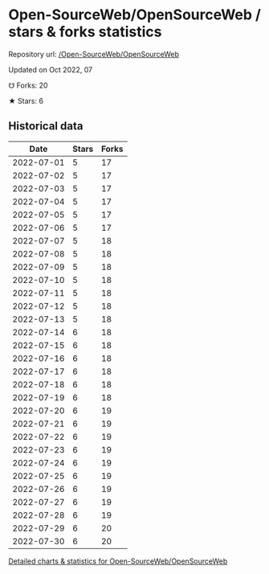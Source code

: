 # Open-SourceWeb/OpenSourceWeb / stars & forks statistics

Repository url: [/Open-SourceWeb/OpenSourceWeb](https://github.com/Open-SourceWeb/OpenSourceWeb)

Updated on Oct 2022, 07

☋ Forks: 20

★ Stars: 6

## Historical data
| Date | Stars | Forks |
|------|-------|-------|
| 2022-07-01 | 5 | 17 | 
| 2022-07-02 | 5 | 17 | 
| 2022-07-03 | 5 | 17 | 
| 2022-07-04 | 5 | 17 | 
| 2022-07-05 | 5 | 17 | 
| 2022-07-06 | 5 | 17 | 
| 2022-07-07 | 5 | 18 | 
| 2022-07-08 | 5 | 18 | 
| 2022-07-09 | 5 | 18 | 
| 2022-07-10 | 5 | 18 | 
| 2022-07-11 | 5 | 18 | 
| 2022-07-12 | 5 | 18 | 
| 2022-07-13 | 5 | 18 | 
| 2022-07-14 | 6 | 18 | 
| 2022-07-15 | 6 | 18 | 
| 2022-07-16 | 6 | 18 | 
| 2022-07-17 | 6 | 18 | 
| 2022-07-18 | 6 | 18 | 
| 2022-07-19 | 6 | 18 | 
| 2022-07-20 | 6 | 19 | 
| 2022-07-21 | 6 | 19 | 
| 2022-07-22 | 6 | 19 | 
| 2022-07-23 | 6 | 19 | 
| 2022-07-24 | 6 | 19 | 
| 2022-07-25 | 6 | 19 | 
| 2022-07-26 | 6 | 19 | 
| 2022-07-27 | 6 | 19 | 
| 2022-07-28 | 6 | 19 | 
| 2022-07-29 | 6 | 20 | 
| 2022-07-30 | 6 | 20 | 


[Detailed charts & statistics for Open-SourceWeb/OpenSourceWeb](https://reviewgithub.com/rep/Open-SourceWeb/OpenSourceWeb)
